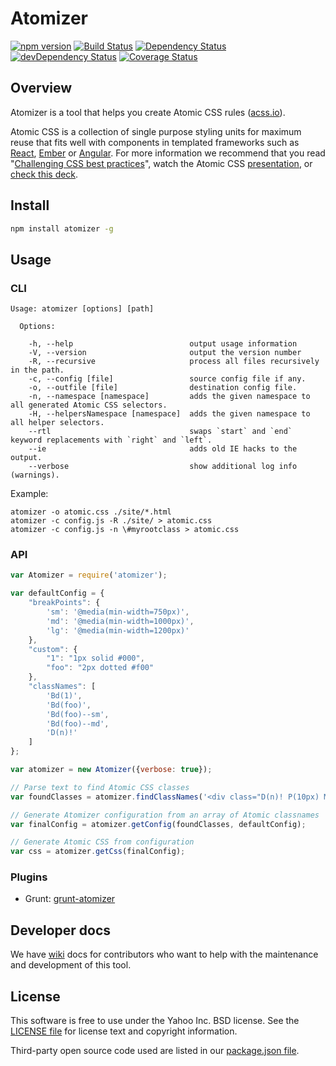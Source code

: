 # Atomizer

[![npm version](https://badge.fury.io/js/atomizer.svg)](http://badge.fury.io/js/atomizer)
[![Build Status](https://travis-ci.org/yahoo/atomizer.svg?branch=master)](https://travis-ci.org/yahoo/atomizer)
[![Dependency Status](https://david-dm.org/yahoo/atomizer.svg)](https://david-dm.org/yahoo/atomizer)
[![devDependency Status](https://david-dm.org/yahoo/atomizer/dev-status.svg)](https://david-dm.org/yahoo/atomizer#info=devDependencies)
[![Coverage Status](https://coveralls.io/repos/yahoo/atomizer/badge.svg)](https://coveralls.io/r/yahoo/atomizer)


## Overview

Atomizer is a tool that helps you create Atomic CSS rules ([acss.io](http://acss.io)).

Atomic CSS is a collection of single purpose styling units for maximum reuse that fits well with components in templated frameworks such as [React](https://github.com/facebook/react), [Ember](https://github.com/emberjs/ember.js/) or [Angular](https://github.com/angular/angular.js). For more information we recommend that you read "[Challenging CSS best practices](http://www.smashingmagazine.com/2013/10/21/challenging-css-best-practices-atomic-approach/)", watch the Atomic CSS [presentation](https://www.youtube.com/watch?v=ojj_-6Xiud4), or [check this deck](https://www.haikudeck.com/atomic-css-science-and-technology-presentation-dJ0xlFjhBQ).

## Install

```bash
npm install atomizer -g
```

## Usage

### CLI

```
Usage: atomizer [options] [path]

  Options:

    -h, --help                          output usage information
    -V, --version                       output the version number
    -R, --recursive                     process all files recursively in the path.
    -c, --config [file]                 source config file if any.
    -o, --outfile [file]                destination config file.
    -n, --namespace [namespace]         adds the given namespace to all generated Atomic CSS selectors.
    -H, --helpersNamespace [namespace]  adds the given namespace to all helper selectors.
    --rtl                               swaps `start` and `end` keyword replacements with `right` and `left`.
    --ie                                adds old IE hacks to the output.
    --verbose                           show additional log info (warnings).
```

Example:

```
atomizer -o atomic.css ./site/*.html
atomizer -c config.js -R ./site/ > atomic.css
atomizer -c config.js -n \#myrootclass > atomic.css
```

### API

```javascript
var Atomizer = require('atomizer');

var defaultConfig = {
    "breakPoints": {
        'sm': '@media(min-width=750px)',
        'md': '@media(min-width=1000px)',
        'lg': '@media(min-width=1200px)'
    },
    "custom": {
        "1": "1px solid #000",
        "foo": "2px dotted #f00"
    },
    "classNames": [
        'Bd(1)',
        'Bd(foo)',
        'Bd(foo)--sm',
        'Bd(foo)--md',
        'D(n)!'
    ]
};

var atomizer = new Atomizer({verbose: true});

// Parse text to find Atomic CSS classes
var foundClasses = atomizer.findClassNames('<div class="D(n)! P(10px) M(20%) Bd(1) Bd(foo)--sm"></div>');

// Generate Atomizer configuration from an array of Atomic classnames
var finalConfig = atomizer.getConfig(foundClasses, defaultConfig);

// Generate Atomic CSS from configuration
var css = atomizer.getCss(finalConfig);

```

### Plugins

   * Grunt: [grunt-atomizer](https://github.com/yahoo/grunt-atomizer)

## Developer docs

We have [wiki](https://github.com/yahoo/atomizer/wiki) docs for contributors who want to help with the maintenance and development of this tool.

## License

This software is free to use under the Yahoo Inc. BSD license.
See the [LICENSE file][] for license text and copyright information.

[LICENSE file]: https://github.com/yahoo/atomizer/blob/master/LICENSE.md

Third-party open source code used are listed in our [package.json file]( https://github.com/yahoo/atomizer/blob/master/package.json).
